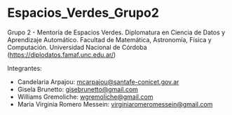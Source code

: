 # Espacios_Verdes_Grupo2

Grupo 2 - Mentoría de Espacios Verdes. Diplomatura en Ciencia de Datos y Aprendizaje Automático. Facultad de Matemática, Astronomía, Física y Computación. Universidad Nacional de Córdoba (https://diplodatos.famaf.unc.edu.ar/)

Integrantes:

- Candelaria Arpajou: mcarpajou@santafe-conicet.gov.ar
- Gisela Brunetto: gisebrunetto@gmail.com
- Williams Gremoliche: wgremoliche@gmail.com
- Maria Virginia Romero Messein: virginiaromeromessein@gmail.com